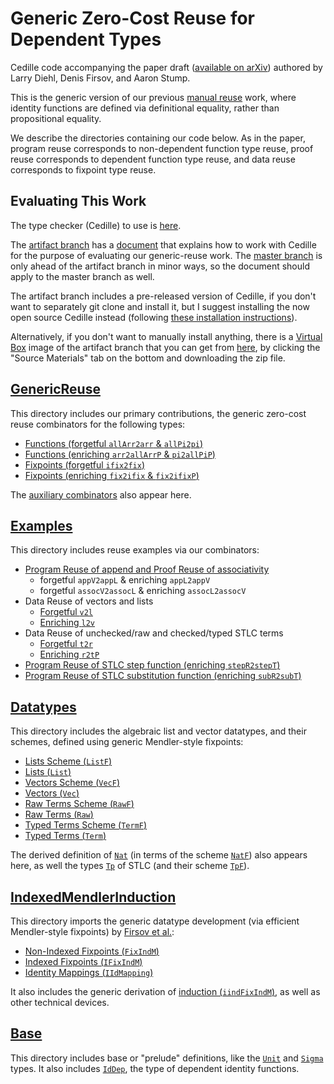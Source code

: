 Generic Zero-Cost Reuse for Dependent Types
===========================================

Cedille code accompanying the paper draft
([available on arXiv](https://arxiv.org/abs/1803.08150)) 
authored by Larry Diehl, Denis Firsov, and Aaron Stump.

This is the generic version of our
previous [manual reuse](https://github.com/larrytheliquid/zero-cost-coercions)
work, where identity functions are defined via definitional equality, 
rather than propositional equality.

We describe the directories containing our code below. As in the paper,
program reuse corresponds to non-dependent function type reuse,
proof reuse corresponds to dependent function type reuse,
and data reuse corresponds to fixpoint type reuse.

Evaluating This Work
--------------------

The type checker (Cedille) to use is [here](https://github.com/cedille/cedille).

The [artifact branch](https://github.com/larrytheliquid/generic-reuse/blob/artifact) has a [document](https://github.com/larrytheliquid/generic-reuse/blob/artifact/ArtifactOverview.md) that explains how to work with Cedille for
the purpose of evaluating our generic-reuse work. 
The [master branch](https://github.com/larrytheliquid/generic-reuse/blob/master) is only ahead of the artifact branch in minor ways, so the document should apply to the master branch as well.

The artifact branch includes a pre-released version of Cedille, if you don't want to separately
git clone and install it, but I suggest installing the now open source Cedille instead
(following [these installation instructions](https://cedille.github.io)). 

Alternatively, if you don't want to manually install anything, there is a [Virtual Box](https://www.virtualbox.org/) image
of the artifact branch that you can get from [here](https://dl.acm.org/citation.cfm?id=3235040),
by clicking the "Source Materials" tab on the bottom and downloading the zip file.

[GenericReuse](code/GenericReuse)
---------------------------------

This directory includes our primary contributions,
the generic zero-cost reuse combinators for the following types:
* [Functions (forgetful `allArr2arr` & `allPi2pi`)](code/GenericReuse/FogFun.ced)
* [Functions (enriching `arr2allArrP` & `pi2allPiP`)](code/GenericReuse/EnrFun.ced)
* [Fixpoints (forgetful `ifix2fix`)](code/GenericReuse/FogFix.ced)
* [Fixpoints (enriching `fix2ifix` & `fix2ifixP`)](code/GenericReuse/EnrFix.ced)

The [auxiliary combinators](code/GenericReuse/Aux.ced) also appear here.

[Examples](code/Examples)
---------------------------------

This directory includes reuse examples via our combinators:
* [Program Reuse of append and Proof Reuse of associativity](code/Examples/AppendReuse.ced)
  * forgetful `appV2appL` & enriching `appL2appV`
  * forgetful `assocV2assocL` & enriching `assocL2assocV`
* Data Reuse of vectors and lists
  * [Forgetful `v2l`](code/Examples/VecListReuse.ced)
  * [Enriching `l2v`](code/Examples/ListVecReuse.ced)
* Data Reuse of unchecked/raw and checked/typed STLC terms
  * [Forgetful `t2r`](code/Examples/TermRawReuse.ced)
  * [Enriching `r2tP`](code/Examples/RawTermReuse.ced)
* [Program Reuse of STLC step function (enriching `stepR2stepT`)](code/Examples/StepReuse.ced)
* [Program Reuse of STLC substitution function (enriching `subR2subT`)](code/Examples/SubReuse.ced)

[Datatypes](code/Datatypes)
---------------------------

This directory includes the algebraic list and vector datatypes,
and their schemes, defined using generic Mendler-style fixpoints:
* [Lists Scheme (`ListF`)](code/Datatypes/ListF.ced)
* [Lists (`List`)](code/Datatypes/List.ced)
* [Vectors Scheme (`VecF`)](code/Datatypes/VecF.ced)
* [Vectors (`Vec`)](code/Datatypes/Vec.ced)
* [Raw Terms Scheme (`RawF`)](code/Datatypes/RawF.ced)
* [Raw Terms (`Raw`)](code/Datatypes/Raw.ced)
* [Typed Terms Scheme (`TermF`)](code/Datatypes/TermF.ced)
* [Typed Terms (`Term`)](code/Datatypes/Term.ced)

The derived definition of [`Nat`](code/Datatypes/Nat.ced)
(in terms of the scheme [`NatF`](code/Datatypes/NatF.ced))
also appears here, as well the types [`Tp`](code/Datatypes/Tp.ced)
of STLC (and their scheme [`TpF`](code/Datatypes/TpF.ced)).

[IndexedMendlerInduction](code/IndexedMendlerInduction)
-------------------------------------------------------

This directory imports the generic datatype development
(via efficient Mendler-style fixpoints) by
[Firsov et al.](https://arxiv.org/abs/1803.02473):
* [Non-Indexed Fixpoints (`FixIndM`)](code/IndexedMendlerInduction/FixIndM.ced)
* [Indexed Fixpoints (`IFixIndM`)](code/IndexedMendlerInduction/IFixIndM.ced)
* [Identity Mappings (`IIdMapping`)](code/IndexedMendlerInduction/IIdMapping.ced)

It also includes the generic derivation of [induction (`iindFixIndM`)](code/IndexedMendlerInduction/IInductionM.ced),
as well as other technical devices.

[Base](code/Base)
-----------------

This directory includes base or "prelude" definitions,
like the [`Unit`](code/Base/Unit.ced) and [`Sigma`](code/Base/Sigma.ced) types.
It also includes [`IdDep`](code/Base/Id.ced),
the type of dependent identity functions.

